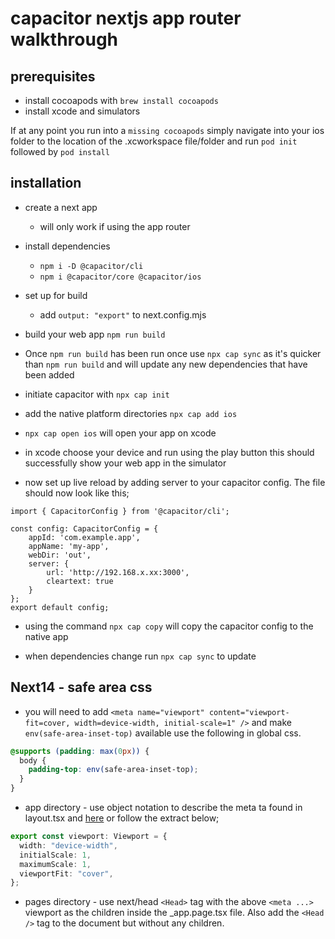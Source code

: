 # capacitor nextjs app router walkthrough

## prerequisites

- install cocoapods with `brew install cocoapods`
- install xcode and simulators

If at any point you run into a `missing cocoapods` simply navigate into your ios folder to the location of the .xcworkspace file/folder and run `pod init` followed by `pod install`

## installation

- create a next app

  - will only work if using the app router

- install dependencies

  - `npm i -D @capacitor/cli`
  - `npm i @capacitor/core @capacitor/ios`

- set up for build
  - add `output: "export"` to next.config.mjs
- build your web app `npm run build`
- Once `npm run build` has been run once use `npx cap sync` as it's quicker than `npm run build` and will update any new dependencies that have been added

- initiate capacitor with `npx cap init`

- add the native platform directories `npx cap add ios`

- `npx cap open ios` will open your app on xcode
- in xcode choose your device and run using the play button this should successfully show your web app in the simulator

- now set up live reload by adding server to your capacitor config. The file should now look like this;

```
import { CapacitorConfig } from '@capacitor/cli';

const config: CapacitorConfig = {
	appId: 'com.example.app',
	appName: 'my-app',
	webDir: 'out',
	server: {
		url: 'http://192.168.x.xx:3000',
		cleartext: true
	}
};
export default config;
```

- using the command `npx cap copy` will copy the capacitor config to the native app

- when dependencies change run `npx cap sync` to update

## Next14 - safe area css

- you will need to add `<meta name="viewport" content="viewport-fit=cover, width=device-width, initial-scale=1" />` and make `env(safe-area-inset-top)` available use the following in global css.

```css
@supports (padding: max(0px)) {
  body {
    padding-top: env(safe-area-inset-top);
  }
}
```

- app directory - use object notation to describe the meta ta found in layout.tsx and [here](https://nextjs.org/docs/app/api-reference/functions/generate-viewport#width-initialscale-maximumscale-and-userscalable) or follow the extract below;

```ts
export const viewport: Viewport = {
  width: "device-width",
  initialScale: 1,
  maximumScale: 1,
  viewportFit: "cover",
};
```

- pages directory - use next/head `<Head>` tag with the above `<meta ...>` viewport as the children inside the \_app.page.tsx file. Also add the `<Head />` tag to the document but without any children.
